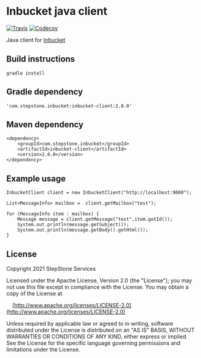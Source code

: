 # Inbucket java client
[![Travis](https://img.shields.io/travis/stepstone-tech/inbucket-java-client/master.svg?style=flat)](https://travis-ci.org/stepstone-tech/inbucket-java-client)
[![Codecov](https://img.shields.io/codecov/c/github/stepstone-tech/inbucket-java-client.svg)](https://codecov.io/github/stepstone-tech/inbucket-java-client)

Java client for [Inbucket](https://github.com/jhillyerd/inbucket)

## Build instructions
```
gradle install
```

## Gradle dependency
```
'com.stepstone.inbucket:inbucket-client:2.0.0'
```

## Maven dependency
```
<dependency>
	<groupId>com.stepstone.inbucket</groupId>
	<artifactId>inbucket-client</artifactId>
	<version>2.0.0</version>
</dependency>	
```


## Example usage

```
InbucketClient client = new InbucketClient("http://localhost:9000");

List<MessageInfo> mailbox =  client.getMailbox("test");

for (MessageInfo item : mailbox) {
	Message message = client.getMessage("test",item.getId());
	System.out.println(message.getSubject());
	System.out.println(message.getBody().getHtml());
}
```

## License
Copyright 2021 StepStone Services
    
Licensed under the Apache License, Version 2.0 (the "License");
you may not use this file except in compliance with the License.
You may obtain a copy of the License at
    
&nbsp;&nbsp;&nbsp;&nbsp;[http://www.apache.org/licenses/LICENSE-2.0](http://www.apache.org/licenses/LICENSE-2.0)
    
Unless required by applicable law or agreed to in writing, software
distributed under the License is distributed on an "AS IS" BASIS,
WITHOUT WARRANTIES OR CONDITIONS OF ANY KIND, either express or implied.
See the License for the specific language governing permissions and
limitations under the License.
